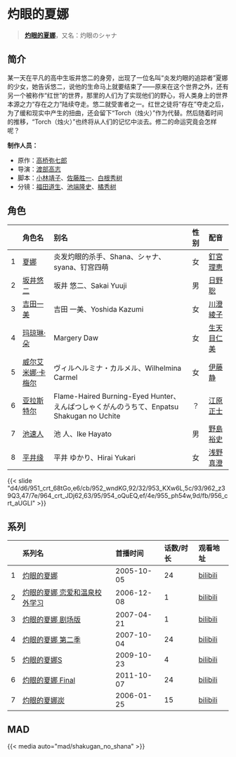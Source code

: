 # 灼眼的夏娜


> <u>**[灼眼的夏娜](http://bgm.tv/subject/490)**</u>，又名：灼眼のシャナ

## 简介


某一天在平凡的高中生坂井悠二的身旁，出现了一位名叫“炎发灼眼的追踪者”夏娜的少女，她告诉悠二，说他的生命马上就要结束了——原来在这个世界之外，还有另一个被称作“红世”的世界，那里的人们为了实现他们的野心，将人类身上的世界本源之力“存在之力”陆续夺走。悠二就受害者之一。红世之徒将“存在”夺走之后，为了缓和现实中产生的扭曲，还会留下“Torch（烛火）”作为代替。然后随着时间的推移，“Torch（烛火）”也终将从人们的记忆中淡去。修二的命运究竟会怎样呢？


**制作人员：**
- 原作：[高桥弥七郎](http://bgm.tv/person/2900)
- 导演：[渡部高志](http://bgm.tv/person/172)
- 脚本：[小林靖子](http://bgm.tv/person/345)、[佐藤胜一](http://bgm.tv/person/822)、[白根秀树](http://bgm.tv/person/821)
- 分镜：[福田道生](http://bgm.tv/person/2610)、[池端隆史](http://bgm.tv/person/1614)、[橘秀树](http://bgm.tv/person/746)

## 角色

|     |   角色名   |   别名  | 性别 |  配音  |
|:--- |:------  |:----      |:---  |:--   |
| 1 | [夏娜](http://bgm.tv/character/951) | 炎发灼眼的杀手、Shana、シャナ、syana、钉宫四萌 | 女 | [釘宮理恵](http://bgm.tv/person/3936) |
| 2 | [坂井悠二](http://bgm.tv/character/952) | 坂井 悠二、Sakai Yuuji | 男 | [日野聡](http://bgm.tv/person/4256) |
| 3 | [吉田一美](http://bgm.tv/character/953) | 吉田 一美、Yoshida Kazumi | 女 | [川澄綾子](http://bgm.tv/person/740) |
| 4 | [玛琼琳·朵](http://bgm.tv/character/962) | Margery Daw | 女 | [生天目仁美](http://bgm.tv/person/4394) |
| 5 | [威尔艾米娜·卡梅尔](http://bgm.tv/character/964) | ヴィルヘルミナ・カルメル、Wilhelmina Carmel | 女 | [伊藤静](http://bgm.tv/person/4272) |
| 6 | [亚拉斯特尔](http://bgm.tv/character/954) | Flame-Haired Burning-Eyed Hunter、えんぱつしゃくがんのうちて、Enpatsu Shakugan no Uchite | ？ | [江原正士](http://bgm.tv/person/4164) |
| 7 | [池速人](http://bgm.tv/character/955) | 池 人、Ike Hayato | 男 | [野島裕史](http://bgm.tv/person/3878) |
| 8 | [平井缘](http://bgm.tv/character/956) | 平井 ゆかり、Hirai Yukari | 女 | [浅野真澄](http://bgm.tv/person/3841) |

{{< slide "d4/d6/951_crt_68tGo,e6/cb/952_wndKG,92/32/953_KXw6L,5c/93/962_z39Q3,47/7e/964_crt_JDj62,63/95/954_oQuEQ,ef/4e/955_ph54w,9d/fb/956_crt_aUGLI" >}}

## 系列

|     | 系列名             | 首播时间       | 话数/时长 | 观看地址                                                      |
|:----|:----------------|:-----------|:------|:----------------------------------------------------------|
| 1   |[灼眼的夏娜](https://bgm.tv/subject/490)| 2005-10-05 | 24    | [bilibili](https://www.bilibili.com/bangumi/play/ep29335) |
| 2   |[灼眼的夏娜 恋爱和温泉校外学习](https://bgm.tv/subject/1868)| 2006-12-08 | 1     | [bilibili](https://www.bilibili.com/bangumi/play/ss1607)  |
| 3   |[灼眼的夏娜 剧场版](https://bgm.tv/subject/1862)| 2007-04-21 | 1     | [bilibili](https://www.bilibili.com/bangumi/play/ss1609)  |
| 4   |[灼眼的夏娜 第二季](https://bgm.tv/subject/491)| 2007-10-04 | 24    | [bilibili](https://www.bilibili.com/bangumi/play/ss1602)  |
| 5   |[灼眼的夏娜S](https://bgm.tv/subject/3110)| 2009-10-23 | 4     | [bilibili](https://www.bilibili.com/bangumi/play/ss1605)  |
| 6   |[灼眼的夏娜 Final](https://bgm.tv/subject/18631)| 2011-10-07 | 24    | [bilibili](https://www.bilibili.com/bangumi/play/ss1603)  |
| 7   |[灼眼的夏娜炭](https://bgm.tv/subject/5109)| 2006-01-25 | 15    | [bilibili](https://www.bilibili.com/bangumi/play/ss4949)  |

## MAD

{{< media auto="mad/shakugan_no_shana" >}}
